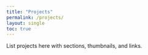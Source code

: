 ```yaml
---
title: "Projects"
permalink: /projects/
layout: single
toc: true
---
```


List projects here with sections, thumbnails, and links.
